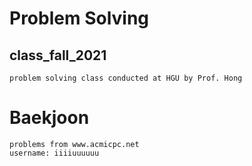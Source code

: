 # Problem Solving

## class_fall_2021
	problem solving class conducted at HGU by Prof. Hong

# Baekjoon
	problems from www.acmicpc.net
	username: iiiiuuuuuu
